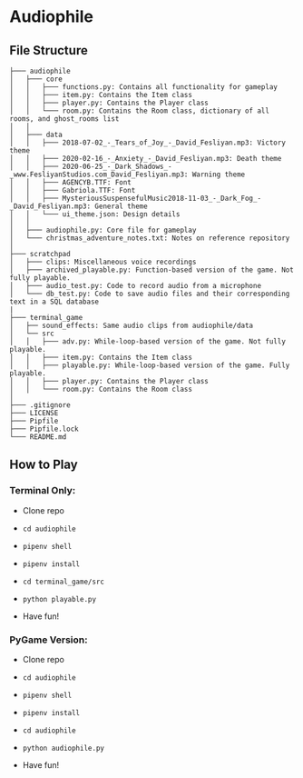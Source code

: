 # Audiophile

## File Structure

```
├─── audiophile
│   ├─── core
│   │   ├─── functions.py: Contains all functionality for gameplay
│   │   ├─── item.py: Contains the Item class
│   │   ├─── player.py: Contains the Player class
│   │   └─── room.py: Contains the Room class, dictionary of all rooms, and ghost_rooms list
│   │   
│   ├─── data
│   │   ├─── 2018-07-02_-_Tears_of_Joy_-_David_Fesliyan.mp3: Victory theme
│   │   ├─── 2020-02-16_-_Anxiety_-_David_Fesliyan.mp3: Death theme
│   │   ├─── 2020-06-25_-_Dark_Shadows_-_www.FesliyanStudios.com_David_Fesliyan.mp3: Warning theme
│   │   ├─── AGENCYB.TTF: Font
│   │   ├─── Gabriola.TTF: Font
│   │   ├─── MysteriousSuspensefulMusic2018-11-03_-_Dark_Fog_-_David_Fesliyan.mp3: General theme
│   │   └─── ui_theme.json: Design details
│   │
│   ├─── audiophile.py: Core file for gameplay
│   └─── christmas_adventure_notes.txt: Notes on reference repository
│   
├─── scratchpad
│   ├─── clips: Miscellaneous voice recordings
│   ├─── archived_playable.py: Function-based version of the game. Not fully playable.
│   ├─── audio_test.py: Code to record audio from a microphone
│   └─── db_test.py: Code to save audio files and their corresponding text in a SQL database
|
├─── terminal_game
│   ├── sound_effects: Same audio clips from audiophile/data
│   └── src
│   │   ├─── adv.py: While-loop-based version of the game. Not fully playable.
│   │   ├─── item.py: Contains the Item class
│   │   ├─── playable.py: While-loop-based version of the game. Fully playable.
│   │   ├─── player.py: Contains the Player class
│   │   └─── room.py: Contains the Room class
│
├─── .gitignore
├─── LICENSE
├─── Pipfile
├─── Pipfile.lock
└─── README.md
```

## How to Play

### Terminal Only:

- Clone repo

- `cd audiophile`

- `pipenv shell`

- `pipenv install`

- `cd terminal_game/src`

- `python playable.py`

- Have fun!

### PyGame Version:

- Clone repo

- `cd audiophile`

- `pipenv shell`

- `pipenv install`

- `cd audiophile`

- `python audiophile.py`

- Have fun!
